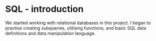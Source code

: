 # SQL - introduction 


We started working with relational databases in this project. I began to practise creating subqueries, utilising functions, and basic SQL data definitions and data manipulation language.
